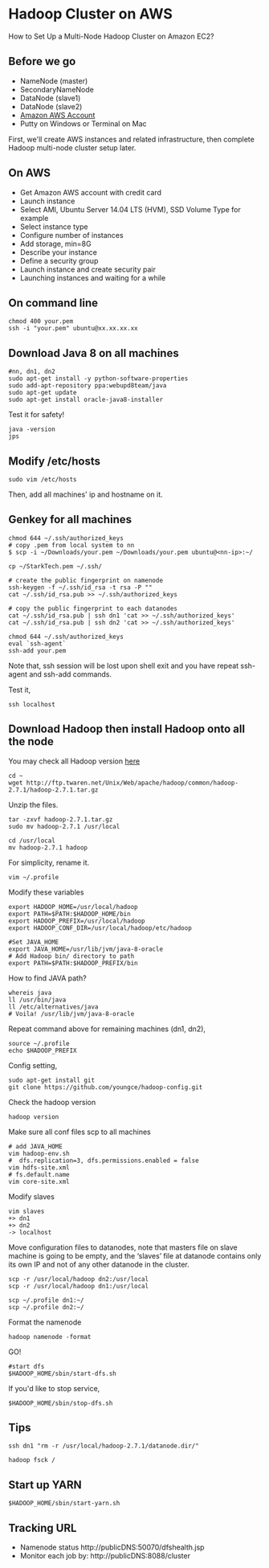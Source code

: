# Hadoop Cluster on AWS

How to Set Up a Multi-Node Hadoop Cluster on Amazon EC2?

## Before we go
- NameNode (master)
- SecondaryNameNode
- DataNode (slave1)
- DataNode (slave2)
- [Amazon AWS Account](http://aws.amazon.com/)
- Putty on Windows or Terminal on Mac

First, we'll create AWS instances and related infrastructure, then complete Hadoop multi-node cluster setup later.

## On AWS 
- Get Amazon AWS account with credit card
- Launch instance
- Select AMI, Ubuntu Server 14.04 LTS (HVM), SSD Volume Type for example
- Select instance type
- Configure number of instances
- Add storage, min=8G
- Describe your instance
- Define a security group
- Launch instance and create security pair
- Launching instances and waiting for a while

## On command line
```shell
chmod 400 your.pem
ssh -i "your.pem" ubuntu@xx.xx.xx.xx
```
## Download Java 8 on all machines
```shell
#nn, dn1, dn2
sudo apt-get install -y python-software-properties 
sudo add-apt-repository ppa:webupd8team/java
sudo apt-get update
sudo apt-get install oracle-java8-installer
```
Test it for safety!
```shell
java -version
jps
```
## Modify /etc/hosts
```shell
sudo vim /etc/hosts
```
Then, add all machines' ip and hostname on it.

## Genkey for all machines
```shell
chmod 644 ~/.ssh/authorized_keys
# copy .pem from local system to nn 
$ scp -i ~/Downloads/your.pem ~/Downloads/your.pem ubuntu@<nn-ip>:~/

cp ~/StarkTech.pem ~/.ssh/

# create the public fingerprint on namenode
ssh-keygen -f ~/.ssh/id_rsa -t rsa -P ""
cat ~/.ssh/id_rsa.pub >> ~/.ssh/authorized_keys

# copy the public fingerprint to each datanodes
cat ~/.ssh/id_rsa.pub | ssh dn1 'cat >> ~/.ssh/authorized_keys'
cat ~/.ssh/id_rsa.pub | ssh dn2 'cat >> ~/.ssh/authorized_keys'
```

```shell
chmod 644 ~/.ssh/authorized_keys
eval `ssh-agent`
ssh-add your.pem
```
Note that, ssh session will be lost upon shell exit and you have repeat ssh-agent and ssh-add commands.

Test it,
```shell
ssh localhost
```

## Download Hadoop then install Hadoop onto all the node
You may check all Hadoop version [here](http://ftp.twaren.net/Unix/Web/apache/hadoop/common/)

```shell
cd ~
wget http://ftp.twaren.net/Unix/Web/apache/hadoop/common/hadoop-2.7.1/hadoop-2.7.1.tar.gz
```

Unzip the files.
```shell
tar -zxvf hadoop-2.7.1.tar.gz 
sudo mv hadoop-2.7.1 /usr/local
```

```shell
cd /usr/local
mv hadoop-2.7.1 hadoop
```

For simplicity, rename it.
```shell
vim ~/.profile
```
Modify these variables
```shell
export HADOOP_HOME=/usr/local/hadoop
export PATH=$PATH:$HADOOP_HOME/bin
export HADOOP_PREFIX=/usr/local/hadoop
export HADOOP_CONF_DIR=/usr/local/hadoop/etc/hadoop

#Set JAVA_HOME
export JAVA_HOME=/usr/lib/jvm/java-8-oracle
# Add Hadoop bin/ directory to path
export PATH=$PATH:$HADOOP_PREFIX/bin
```
How to find JAVA path?
```shell
whereis java
ll /usr/bin/java
ll /etc/alternatives/java
# Voila! /usr/lib/jvm/java-8-oracle
```

Repeat command above for remaining machines (dn1, dn2),
```shell
source ~/.profile
echo $HADOOP_PREFIX
```

Config setting,
```shell
sudo apt-get install git
git clone https://github.com/youngce/hadoop-config.git
```

Check the hadoop version
```shell
hadoop version
```

Make sure all conf files scp to all machines
```shell
# add JAVA_HOME
vim hadoop-env.sh
#  dfs.replication=3, dfs.permissions.enabled = false
vim hdfs-site.xml
# fs.default.name
vim core-site.xml 
```

Modify slaves
```shell
vim slaves
+> dn1
+> dn2
-> localhost
```

Move configuration files to datanodes, note that masters file on slave machine is going to be empty, and the ‘slaves’ file at datanode contains only its own IP and not of any other datanode in the cluster.

```shell
scp -r /usr/local/hadoop dn2:/usr/local
scp -r /usr/local/hadoop dn1:/usr/local

scp ~/.profile dn1:~/
scp ~/.profile dn2:~/
```
Format the namenode 
```shell
hadoop namenode -format
```
GO!
```shell
#start dfs
$HADOOP_HOME/sbin/start-dfs.sh
```

If you'd like to stop service,
```shell
$HADOOP_HOME/sbin/stop-dfs.sh
```
## Tips
```shell
ssh dn1 "rm -r /usr/local/hadoop-2.7.1/datanode.dir/"
```
```shell
hadoop fsck /
```
## Start up YARN
```shell
$HADOOP_HOME/sbin/start-yarn.sh
```
## Tracking URL
- Namenode status http://publicDNS:50070/dfshealth.jsp
- Monitor each job by: http://publicDNS:8088/cluster

